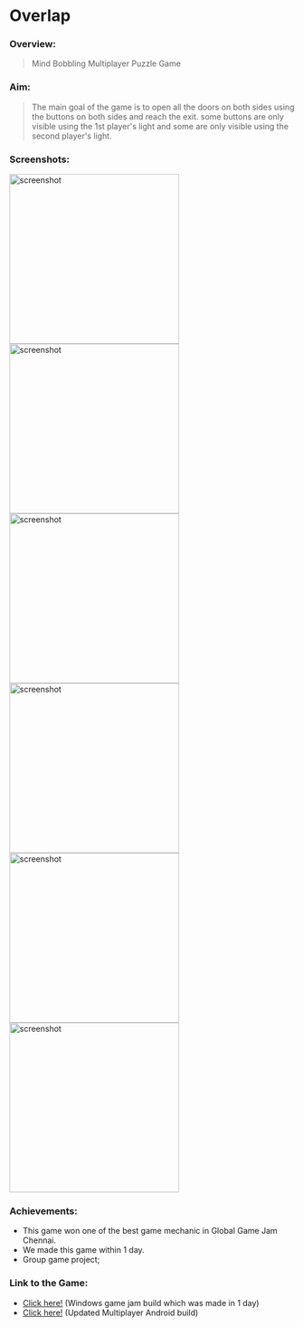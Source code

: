 
 # Overlap

### Overview:
> Mind Bobbling Multiplayer Puzzle Game

### Aim:
>The main goal of the game is to open all the doors on both sides using the buttons on both sides and reach the exit. some buttons are only visible using the 1st player's light and some are only visible using the second player's light.

### Screenshots:
<img src="https://github.com/user-attachments/assets/a98cc599-d038-4e15-8e3d-e9e1d4c1b522" alt="screenshot" width="300"/>
<img src="https://github.com/user-attachments/assets/4135e692-f29c-4849-9503-aae41d8fba53" alt="screenshot" width="300"/>
<img src="https://github.com/user-attachments/assets/59561822-aabb-44d6-b1b4-a913654f90ee" alt="screenshot" width="300"/>
<img src="https://github.com/user-attachments/assets/3bf4da25-7e0b-46cc-89c7-4f88655bff0d" alt="screenshot" width="300"/>
<img src="https://github.com/user-attachments/assets/a2165451-c2ff-4cc9-a739-53554ff32902" alt="screenshot" width="300"/>
<img src="https://github.com/user-attachments/assets/c39414e3-6855-44a1-8d00-f3b90ab1154f" alt="screenshot" width="300"/>


### Achievements:

* This game won one of the best game mechanic in Global Game Jam Chennai.
* We made this game within 1 day.
* Group game project;

### Link to the Game:

* [Click here!](https://globalgamejam.org/2022/games/overlap-8) (Windows game jam build which was made in 1 day)
* [Click here!](https://drive.google.com/drive/folders/1hOriiqWx8btxj6sUlC_asVMOXzaHyqsM?usp=sharing) (Updated Multiplayer Android build)
